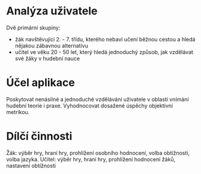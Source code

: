 # Analýza uživatele
Dvě primární skupiny:
- žák navštěvující 2. - 7. třídu, kterého nebaví učení běžnou cestou a hledá nějakou zábavnou alternativu
- učitel ve věku 20 - 50 let, který hledá jednoduchý způsob, jak vzdělávat své žáky v hudební nauce

# Účel aplikace
Poskytovat nenásilné a jednoduché vzdělávání uživatele v oblasti vnímání hudební teorie i praxe. Vyhodnocovat dosažené úspěchy objektivní metrikou.

# Dílčí činnosti
Žák: výběr hry, hraní hry, prohlížení osobního hodnocení, volba obtížnosti, volba jazyka.
Učitel: výběr hry, hraní hry, prohlížení hodnocení žáků, nastavení obtížnosti